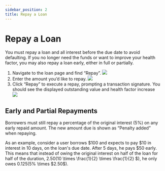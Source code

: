 ```yaml
---
sidebar_position: 2
title: Repay a Loan
---
```

# Repay a Loan
You must repay a loan and all interest before the due date to avoid defaulting. If you no longer need the funds or want to improve your health factor, you may also repay a loan early, either in full or partially.

1. Navigate to the loan page and find “Repay”.
![](https://d3q7ie80jbiqey.cloudfront.net/media/image/zoom/4625f7f9-af5b-40f7-9f67-00b6f5596e7b/1/89.616402116402/33.449883449883?0)
2. Enter the amount you’d like to repay.
![](https://d3q7ie80jbiqey.cloudfront.net/media/image/zoom/399373d0-d53a-432b-94b7-3d5d26bbb338/1/84.673135747354/21.037296037296?0)
3. Click “Repay” to execute a repay, prompting a transaction signature. You should see the displayed outstanding value and health factor increase
![](https://d3q7ie80jbiqey.cloudfront.net/media/image/zoom/c3d05ec0-e003-4e5c-8479-596fd20020b2/1/88.558201058201/48.251748251748?0)

## Early and Partial Repayments
Borrowers must still repay a percentage of the original interest (5%) on any early repaid amount. The new amount due is shown as “Penalty added” when repaying.

As an example, consider a user borrows $100 and expects to pay $10 in interest in 10 days, on the loan's due date. After 5 days, he pays $50 early. This means that instead of owing the original interest on half of the loan for half of the duration, $2.50 ($10 \times \frac{1}{2} \times  \frac{1}{2} $), he only owes $0.125 ($5\% \times \$2.50$).